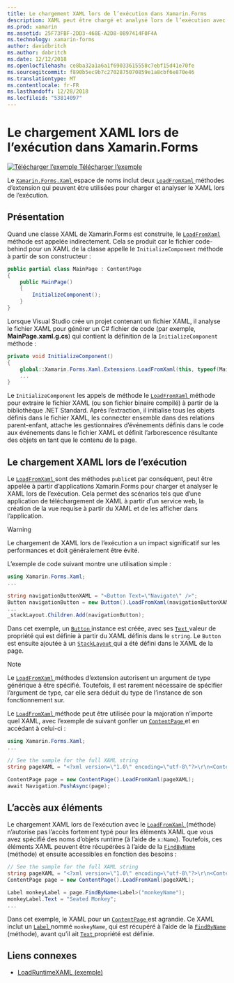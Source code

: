 ```yaml
---
title: Le chargement XAML lors de l’exécution dans Xamarin.Forms
description: XAML peut être chargé et analysé lors de l’exécution avec les méthodes d’extension LoadFromXaml.
ms.prod: xamarin
ms.assetid: 25F73FBF-2DD3-468E-A2D8-0897414F0F4A
ms.technology: xamarin-forms
author: davidbritch
ms.author: dabritch
ms.date: 12/12/2018
ms.openlocfilehash: ce8ba32a1a6a1f69033615558c7ebf15d41e70fe
ms.sourcegitcommit: f890b5ec9b7c2702875070859e1a8cbf6e870e46
ms.translationtype: MT
ms.contentlocale: fr-FR
ms.lasthandoff: 12/28/2018
ms.locfileid: "53814097"
---
```

# <a name="loading-xaml-at-runtime-in-xamarinforms"></a>Le chargement XAML lors de l’exécution dans Xamarin.Forms

[![Télécharger l’exemple](~/media/shared/download.png) Télécharger l’exemple](https://developer.xamarin.com/samples/xamarin-forms/XAML/LoadRuntimeXAML/)

Le [ `Xamarin.Forms.Xaml` ](xref:Xamarin.Forms.Xaml) espace de noms inclut deux [ `LoadFromXaml` ](xref:Xamarin.Forms.Xaml.Extensions.LoadFromXaml*) méthodes d’extension qui peuvent être utilisées pour charger et analyser le XAML lors de l’exécution.

## <a name="background"></a>Présentation

Quand une classe XAML de Xamarin.Forms est construite, le [ `LoadFromXaml` ](xref:Xamarin.Forms.Xaml.Extensions.LoadFromXaml*) méthode est appelée indirectement. Cela se produit car le fichier code-behind pour un XAML de la classe appelle le `InitializeComponent` méthode à partir de son constructeur :

```csharp
public partial class MainPage : ContentPage
{
    public MainPage()
    {
        InitializeComponent();
    }
}
```

Lorsque Visual Studio crée un projet contenant un fichier XAML, il analyse le fichier XAML pour générer un C# fichier de code (par exemple, **MainPage.xaml.g.cs**) qui contient la définition de la `InitializeComponent` méthode :

```csharp
private void InitializeComponent()
{
    global::Xamarin.Forms.Xaml.Extensions.LoadFromXaml(this, typeof(MainPage));
    ...
}
```

Le `InitializeComponent` les appels de méthode le [ `LoadFromXaml` ](xref:Xamarin.Forms.Xaml.Extensions.LoadFromXaml*) méthode pour extraire le fichier XAML (ou son fichier binaire compilé) à partir de la bibliothèque .NET Standard. Après l’extraction, il initialise tous les objets définis dans le fichier XAML, les connecter ensemble dans des relations parent-enfant, attache les gestionnaires d’événements définis dans le code aux événements dans le fichier XAML et définit l’arborescence résultante des objets en tant que le contenu de la page.

## <a name="loading-xaml-at-runtime"></a>Le chargement XAML lors de l’exécution

Le [ `LoadFromXaml` ](xref:Xamarin.Forms.Xaml.Extensions.LoadFromXaml*) sont des méthodes `public`et par conséquent, peut être appelée à partir d’applications Xamarin.Forms pour charger et analyser le XAML lors de l’exécution. Cela permet des scénarios tels que d’une application de téléchargement de XAML à partir d’un service web, la création de la vue requise à partir du XAML et de les afficher dans l’application.

> [!WARNING]
> Le chargement de XAML lors de l’exécution a un impact significatif sur les performances et doit généralement être évité.

L’exemple de code suivant montre une utilisation simple :

```csharp
using Xamarin.Forms.Xaml;
...

string navigationButtonXAML = "<Button Text=\"Navigate\" />";
Button navigationButton = new Button().LoadFromXaml(navigationButtonXAML);
...
_stackLayout.Children.Add(navigationButton);
```

Dans cet exemple, un [ `Button` ](xref:Xamarin.Forms.Button) instance est créée, avec ses [ `Text` ](xref:Xamarin.Forms.Button.Text) valeur de propriété qui est définie à partir du XAML définis dans le `string`. Le `Button` est ensuite ajoutée à un [ `StackLayout` ](xref:Xamarin.Forms.StackLayout) qui a été défini dans le XAML de la page.

> [!NOTE]
> Le [ `LoadFromXaml` ](xref:Xamarin.Forms.Xaml.Extensions.LoadFromXaml*) méthodes d’extension autorisent un argument de type générique à être spécifié. Toutefois, il est rarement nécessaire de spécifier l’argument de type, car elle sera déduit du type de l’instance de son fonctionnement sur.

Le [ `LoadFromXaml` ](xref:Xamarin.Forms.Xaml.Extensions.LoadFromXaml*) méthode peut être utilisée pour la majoration n’importe quel XAML, avec l’exemple de suivant gonfler un [ `ContentPage` ](xref:Xamarin.Forms.ContentPage) et en accédant à celui-ci :

```csharp
using Xamarin.Forms.Xaml;
...

// See the sample for the full XAML string
string pageXAML = "<?xml version=\"1.0\" encoding=\"utf-8\"?>\r\n<ContentPage xmlns=\"http://xamarin.com/schemas/2014/forms\"\nxmlns:x=\"http://schemas.microsoft.com/winfx/2009/xaml\"\nx:Class=\"LoadRuntimeXAML.CatalogItemsPage\"\nTitle=\"Catalog Items\">\n</ContentPage>";

ContentPage page = new ContentPage().LoadFromXaml(pageXAML);
await Navigation.PushAsync(page);
```

## <a name="accessing-elements"></a>L’accès aux éléments

Le chargement XAML lors de l’exécution avec le [ `LoadFromXaml` ](xref:Xamarin.Forms.Xaml.Extensions.LoadFromXaml*) (méthode) n’autorise pas l’accès fortement typé pour les éléments XAML que vous avez spécifié des noms d’objets runtime (à l’aide de `x:Name`). Toutefois, ces éléments XAML peuvent être récupérées à l’aide de la [ `FindByName` ](xref:Xamarin.Forms.NameScopeExtensions.FindByName*) (méthode) et ensuite accessibles en fonction des besoins :

```csharp
// See the sample for the full XAML string
string pageXAML = "<?xml version=\"1.0\" encoding=\"utf-8\"?>\r\n<ContentPage xmlns=\"http://xamarin.com/schemas/2014/forms\"\nxmlns:x=\"http://schemas.microsoft.com/winfx/2009/xaml\"\nx:Class=\"LoadRuntimeXAML.CatalogItemsPage\"\nTitle=\"Catalog Items\">\n<StackLayout>\n<Label x:Name=\"monkeyName\"\n />\n</StackLayout>\n</ContentPage>";
ContentPage page = new ContentPage().LoadFromXaml(pageXAML);

Label monkeyLabel = page.FindByName<Label>("monkeyName");
monkeyLabel.Text = "Seated Monkey";
...
```

Dans cet exemple, le XAML pour un [ `ContentPage` ](xref:Xamarin.Forms.ContentPage) est agrandie. Ce XAML inclut un [ `Label` ](xref:Xamarin.Forms.Label) nommé `monkeyName`, qui est récupéré à l’aide de la [ `FindByName` ](xref:Xamarin.Forms.NameScopeExtensions.FindByName*) (méthode), avant qu’il ait [ `Text` ](xref:Xamarin.Forms.Label.Text) propriété est définie.

## <a name="related-links"></a>Liens connexes

- [LoadRuntimeXAML (exemple)](https://developer.xamarin.com/samples/xamarin-forms/XAML/LoadRuntimeXAML/)

